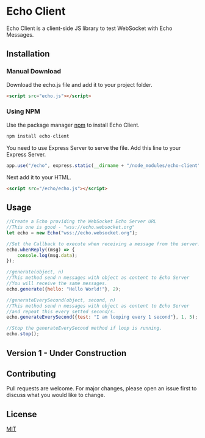 # Echo Client

Echo Client is a client-side JS library to test WebSocket with Echo Messages.

## Installation

### Manual Download
Download the echo.js file and add it to your project folder.

```html
<script src="echo.js"></script>
```

### Using NPM
Use the package manager [npm](https://www.npmjs.com/get-npm) to install Echo Client.

```js
npm install echo-client
```

You need to use Express Server to serve the file.
Add this line to your Express Server.

```js
app.use("/echo", express.static(__dirname + "/node_modules/echo-client"));
```
Next add it to your HTML.

```html
<script src="/echo/echo.js"></script>
```

## Usage

```js
//Create a Echo providing the WebSocket Echo Server URL
//This one is good - "wss://echo.websocket.org"
let echo = new Echo("wss://echo.websocket.org");

//Set the Callback to execute when receiving a message from the server. 
echo.whenReply((msg) => {
    console.log(msg.data);
});

//generate(object, n)
//This method send n messages with object as content to Echo Server
//You will receive the same messages.
echo.generate({hello: "Hello World!"}, 2);

//generateEverySecond(object, second, n)
//This method send n messages with object as content to Echo Server
//and repeat this every setted second/s.
echo.generateEverySecond({test: "I am looping every 1 second"}, 1, 5);

//Stop the generateEverySecond method if loop is running.
echo.stop();
```

## Version 1 - Under Construction

## Contributing
Pull requests are welcome. For major changes, please open an issue first to discuss what you would like to change.

## License
[MIT](https://choosealicense.com/licenses/mit/)
